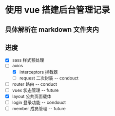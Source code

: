 # 使用 vue 搭建后台管理记录

## 具体解析在 markdown 文件夹内

## 进度

- [x] sass 样式预处理
- [ ] axios
  - [x] interceptors 拦截器
  - [ ] request 二次封装 -- condouct
- [ ] router 路由 -- conduct
- [ ] vuex 状态管理  -- future
- [x] layout 公共页面载体
- [ ] login 登录功能 -- condouct
- [ ] member 成员管理 -- future
